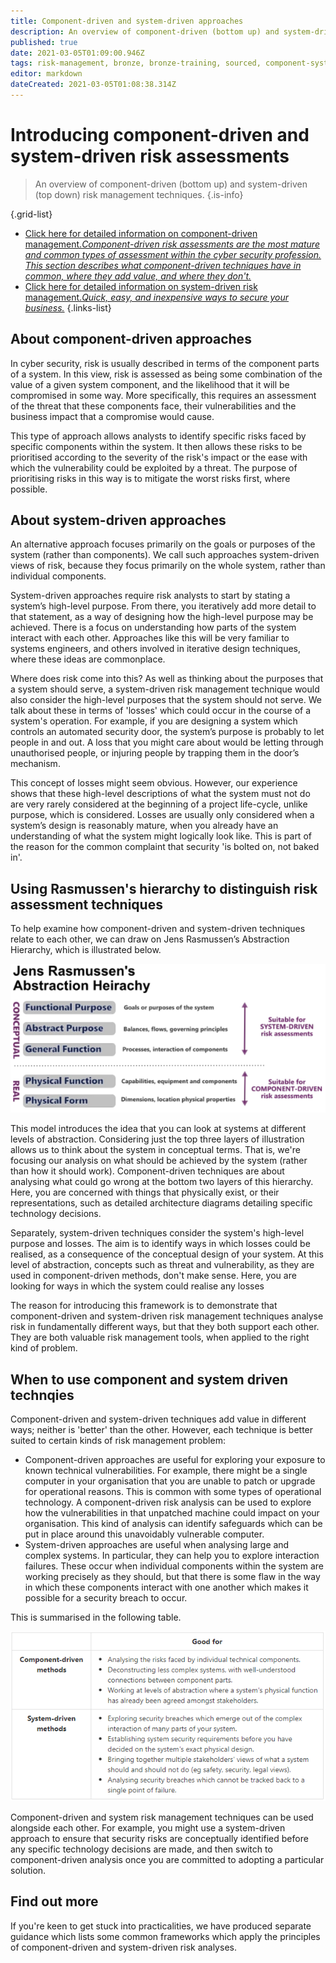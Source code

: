 ```yaml
---
title: Component-driven and system-driven approaches
description: An overview of component-driven (bottom up) and system-driven (top down) risk management techniques.
published: true
date: 2021-03-05T01:09:00.946Z
tags: risk-management, bronze, bronze-training, sourced, component-system-risk
editor: markdown
dateCreated: 2021-03-05T01:08:38.314Z
---
```


# Introducing component-driven and system-driven risk assessments

> An overview of component-driven (bottom up) and system-driven (top down) risk management techniques.
{.is-info}

{.grid-list}
- [Click here for detailed information on component-driven management.*Component-driven risk assessments are the most mature and common types of assessment within the cyber security profession. This section describes what component-driven techniques have in common, where they add value, and where they don't.*](/#)
- [Click here for detailed information on system-driven risk management.*Quick, easy, and inexpensive ways to secure your business.*](/#)
{.links-list}

## About component-driven approaches
In cyber security, risk is usually described in terms of the component parts of a system. In this view, risk is assessed as being some combination of the value of a given system component, and the likelihood that it will be compromised in some way. More specifically, this requires an assessment of the threat that these components face, their vulnerabilities and the business impact that a compromise would cause.

This type of approach allows analysts to identify specific risks faced by specific components within the system. It then allows these risks to be prioritised according to the severity of the risk's impact or the ease with which the vulnerability could be exploited by a threat. The purpose of prioritising risks in this way is to mitigate the worst risks first, where possible.

## About system-driven approaches
An alternative approach focuses primarily on the goals or purposes of the system (rather than components). We call such approaches system-driven views of risk, because they focus primarily on the whole system, rather than individual components.

System-driven approaches require risk analysts to start by stating a system’s high-level purpose. From there, you iteratively add more detail to that statement, as a way of designing how the high-level purpose may be achieved. There is a focus on understanding how parts of the system interact with each other. Approaches like this will be very familiar to systems engineers, and others involved in iterative design techniques, where these ideas are commonplace.

Where does risk come into this? As well as thinking about the purposes that a system should serve, a system-driven risk management technique would also consider the high-level purposes that the system should not serve. We talk about these in terms of 'losses' which could occur in the course of a system's operation. For example, if you are designing a system which controls an automated security door, the system’s purpose is probably to let people in and out. A loss that you might care about would be letting through unauthorised people, or injuring people by trapping them in the door’s mechanism.

This concept of losses might seem obvious. However, our experience shows that these high-level descriptions of what the system must not do are very rarely considered at the beginning of a project life-cycle, unlike purpose, which is considered. Losses are usually only considered when a system’s design is reasonably mature, when you already have an understanding of what the system might logically look like. This is part of the reason for the common complaint that security 'is bolted on, not baked in'.

## Using Rasmussen's hierarchy to distinguish risk assessment techniques
To help examine how component-driven and system-driven techniques relate to each other, we can draw on Jens Rasmussen’s Abstraction Hierarchy, which is illustrated below.

![jens.png](/article_images/jens.png)

This model introduces the idea that you can look at systems at different levels of abstraction. Considering just the top three layers of illustration allows us to think about the system in conceptual terms. That is, we're focusing our analysis on what should be achieved by the system (rather than how it should work). Component-driven techniques are about analysing what could go wrong at the bottom two layers of this hierarchy. Here, you are concerned with things that physically exist, or their representations, such as detailed architecture diagrams detailing specific technology decisions.

Separately, system-driven techniques consider the system's high-level purpose and losses. The aim is to identify ways in which losses could be realised, as a consequence of the conceptual design of your system. At this level of abstraction, concepts such as threat and vulnerability, as they are used in component-driven methods, don't make sense. Here, you are looking for ways in which the system could realise any losses

The reason for introducing this framework is to demonstrate that component-driven and system-driven risk management techniques analyse risk in fundamentally different ways, but that they both support each other. They are both valuable risk management tools, when applied to the right kind of problem.

## When to use component and system driven technqies
Component-driven and system-driven techniques add value in different ways; neither is 'better' than the other. However, each technique is better suited to certain kinds of risk management problem:

- Component-driven approaches are useful for exploring your exposure to known technical vulnerabilities. For example, there might be a single computer in your organisation that you are unable to patch or upgrade for operational reasons. This is common with some types of operational technology. A component-driven risk analysis can be used to explore how the vulnerabilities in that unpatched machine could impact on your organisation. This kind of analysis can identify safeguards which can be put in place around this unavoidably vulnerable computer.
- System-driven approaches are useful when analysing large and complex systems. In particular, they can help you to explore interaction failures. These occur when individual components within the system are working precisely as they should, but that there is some flaw in the way in which these components interact with one another which makes it possible for a security breach to occur.

This is summarised in the following table.

![component_vs_system.png](/article_images/component_vs_system.png)

Component-driven and system risk management techniques can be used alongside each other. For example, you might use a system-driven approach to ensure that security risks are conceptually identified before any specific technology decisions are made, and then switch to component-driven analysis once you are committed to adopting a particular solution.

## Find out more
If you're keen to get stuck into practicalities, we have produced separate guidance which lists some common frameworks which apply the principles of component-driven and system-driven risk analyses.